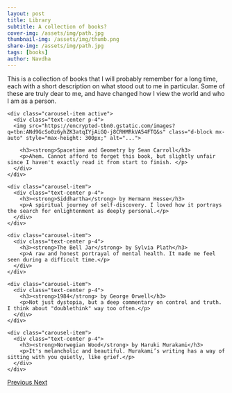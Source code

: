 ```yaml
---
layout: post
title: Library
subtitle: A collection of books?
cover-img: /assets/img/path.jpg
thumbnail-img: /assets/img/thumb.png
share-img: /assets/img/path.jpg
tags: [books]
author: Navdha
---
```

This is a collection of books that I will probably remember for a long time, each with a short description on what stood out to me in particular. Some of these are truly dear to me, and have changed how I view the world and who I am as a person. 


<div id="bookCarousel" class="carousel slide" data-ride="carousel">
  <div class="carousel-inner">

    <div class="carousel-item active">
      <div class="text-center p-4">
      <img src="https://encrypted-tbn0.gstatic.com/images?q=tbn:ANd9GcSo0z6yhZK3atqIYjAiGQ-j8CRHMRkVA54FTQ&s" class="d-block mx-auto" style="max-height: 300px;" alt="...">

        <h3><strong>Spacetime and Geometry by Sean Carroll</h3>
        <p>Ahem. Cannot afford to forget this book, but slightly unfair since I haven't exactly read it from start to finish. </p>
      </div>
    </div>

    <div class="carousel-item">
      <div class="text-center p-4">
        <h3><strong>Siddhartha</strong> by Hermann Hesse</h3>
        <p>A spiritual journey of self-discovery. I loved how it portrays the search for enlightenment as deeply personal.</p>
      </div>
    </div>

    <div class="carousel-item">
      <div class="text-center p-4">
        <h3><strong>The Bell Jar</strong> by Sylvia Plath</h3>
        <p>A raw and honest portrayal of mental health. It made me feel seen during a difficult time.</p>
      </div>
    </div>

    <div class="carousel-item">
      <div class="text-center p-4">
        <h3><strong>1984</strong> by George Orwell</h3>
        <p>Not just dystopia, but a deep commentary on control and truth. I think about "doublethink" way too often.</p>
      </div>
    </div>

    <div class="carousel-item">
      <div class="text-center p-4">
        <h3><strong>Norwegian Wood</strong> by Haruki Murakami</h3>
        <p>It's melancholic and beautiful. Murakami’s writing has a way of sitting with you quietly, like grief.</p>
      </div>
    </div>

  </div>

  <!-- Controls -->
  <a class="carousel-control-prev" href="#bookCarousel" role="button" data-slide="prev">
    <span class="carousel-control-prev-icon" aria-hidden="true"></span>
    <span class="sr-only">Previous</span>
  </a>
  <a class="carousel-control-next" href="#bookCarousel" role="button" data-slide="next">
    <span class="carousel-control-next-icon" aria-hidden="true"></span>
    <span class="sr-only">Next</span>
  </a>
</div>




